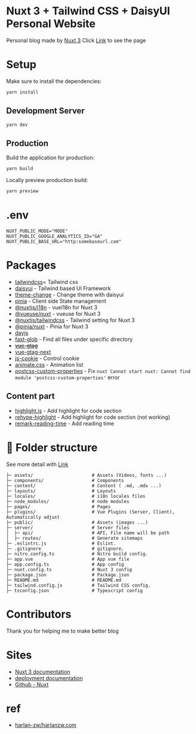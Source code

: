 # Nuxt 3 + Tailwind CSS + DaisyUI Personal Website
Personal blog made by [Nuxt 3](https://nuxt.com/)
Click [Link](https://requiem-blog.netlify.app/) to see the page

# Setup
Make sure to install the dependencies:
```bash
yarn install
````
## Development Server
```bash
yarn dev
```
## Production
Build the application for production:
```bash
yarn build
```
Locally preview production build:
```bash
yarn preview
```

# .env
```text
NUXT_PUBLIC_MODE="MODE"
NUXT_PUBLIC_GOOGLE_ANALYTICS_ID="GA"
NUXT_PUBLIC_BASE_URL="http:somebaseurl.com"
```

# Packages
- [tailwindcss](https://tailwindcss.com/)= Tailwind css
- [daisyui](https://daisyui.com/) - Tailwind based UI Framework
- [theme-change](https://github.com/saadeghi/theme-change) - Change theme with daisyui
- [pinia](https://nuxt.com/modules/pinia) - Client side State management
- [@nuxtjs/i18n]() - vueI18n for Nuxt 3
- [@vueuse/nuxt]() - vueuse for Nuxt 3
- [@nuxtjs/tailwindcss](https://tailwindcss.nuxt.dev/) - Tailwind setting for Nuxt 3
- [@pinia/nuxt]() - Pinia for Nuxt 3
- [dayjs]() 
- [fast-glob]() - Find all files under specific directory
- ~~[vue-gtag]()~~
- [vue-gtag-next]()
- [js-cookie]() - Control cookie
- [animate.css]() - Animation list
- [postcss-custom-properties](https://www.npmjs.com/package/postcss-custom-properties) - Fix ```nuxt Cannot start nuxt: Cannot find module 'postcss-custom-properties'``` error

## Content part
- [highlight.js]() - Add highlight for code section
- [rehype-highlight]() - Add highlight for code section (not working)
- [remark-reading-time]() - Add reading time

# :file_folder: Folder structure
See more detail with [Link](https://nuxt.com/docs/guide/directory-structure/nuxt)
```text
├─ assets/                      # Assets (Videos, fonts ...)
├─ components/                  # Components
├─ content/                     # Content ( .md, .mdx ...)
├─ layouts/                     # Layouts
├─ locales/                     # i18n locales files
├─ node_modules/                # node modules
├─ pages/                       # Pages
├─ plugins/                     # Vue Plugins (Server, Client), Automatically adjust
├─ public/                      # Assets (images ...)
├─ server/                      # Server files
│  ├─ api/                      # API, File name will be path
│  ├─ routes/                   # Generate sitemaps
├─ .eslintrc.js                 # Eslint.
├─ .gitignore                   # gitignore.
├─ nitro.config.ts              # Nitro build config.
├─ app.vue                      # App vue file
├─ app.config.ts                # App config
├─ nuxt.config.ts               # Nuxt 3 config
├─ package.json                 # Package.json
├─ README.md                    # README.md
├─ tailwind.config.js           # Tailwind CSS config.
├─ tsconfig.json                # Typescript config
```

# Contributors
Thank you for helping me to make better blog

# Sites
- [Nuxt 3 documentation](https://nuxt.com/docs/getting-started/introduction)
- [deployment documentation](https://nuxt.com/docs/getting-started/deployment)
- [Github - Nuxt](https://github.com/nuxt/nuxt)

# ref
- [harlan-zw/harlanzw.com](https://github.com/harlan-zw/harlanzw.com)
